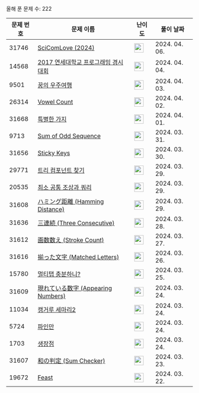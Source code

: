 올해 푼 문제 수: 222

| 문제 번호 | 문제 이름 | 난이도 | 풀이 날짜 |
| --- | --- | --- | --- |
| 31746 | [SciComLove (2024)](https://www.acmicpc.net/problem/31746) | <img height="25px" width="25px=" src="https://static.solved.ac/tier_small/2.svg"/> | 2024. 04. 06.  |
| 14568 | [2017 연세대학교 프로그래밍 경시대회](https://www.acmicpc.net/problem/14568) | <img height="25px" width="25px=" src="https://static.solved.ac/tier_small/3.svg"/> | 2024. 04. 04.  |
| 9501 | [꿍의 우주여행](https://www.acmicpc.net/problem/9501) | <img height="25px" width="25px=" src="https://static.solved.ac/tier_small/3.svg"/> | 2024. 04. 03.  |
| 26314 | [Vowel Count](https://www.acmicpc.net/problem/26314) | <img height="25px" width="25px=" src="https://static.solved.ac/tier_small/2.svg"/> | 2024. 04. 02.  |
| 31668 | [특별한 가지](https://www.acmicpc.net/problem/31668) | <img height="25px" width="25px=" src="https://static.solved.ac/tier_small/2.svg"/> | 2024. 04. 01.  |
| 9713 | [Sum of Odd Sequence](https://www.acmicpc.net/problem/9713) | <img height="25px" width="25px=" src="https://static.solved.ac/tier_small/3.svg"/> | 2024. 03. 31.  |
| 31656 | [Sticky Keys](https://www.acmicpc.net/problem/31656) | <img height="25px" width="25px=" src="https://static.solved.ac/tier_small/2.svg"/> | 2024. 03. 30.  |
| 29771 | [트리 컴포넌트 찾기](https://www.acmicpc.net/problem/29771) | <img height="25px" width="25px=" src="https://static.solved.ac/tier_small/20.svg"/> | 2024. 03. 29.  |
| 20535 | [최소 공통 조상과 쿼리](https://www.acmicpc.net/problem/20535) | <img height="25px" width="25px=" src="https://static.solved.ac/tier_small/21.svg"/> | 2024. 03. 29.  |
| 31608 | [ハミング距離 (Hamming Distance)](https://www.acmicpc.net/problem/31608) | <img height="25px" width="25px=" src="https://static.solved.ac/tier_small/2.svg"/> | 2024. 03. 29.  |
| 31636 | [三連続 (Three Consecutive)](https://www.acmicpc.net/problem/31636) | <img height="25px" width="25px=" src="https://static.solved.ac/tier_small/2.svg"/> | 2024. 03. 28.  |
| 31612 | [画数数え (Stroke Count)](https://www.acmicpc.net/problem/31612) | <img height="25px" width="25px=" src="https://static.solved.ac/tier_small/2.svg"/> | 2024. 03. 27.  |
| 31616 | [揃った文字 (Matched Letters)](https://www.acmicpc.net/problem/31616) | <img height="25px" width="25px=" src="https://static.solved.ac/tier_small/2.svg"/> | 2024. 03. 26.  |
| 15780 | [멀티탭 충분하니?](https://www.acmicpc.net/problem/15780) | <img height="25px" width="25px=" src="https://static.solved.ac/tier_small/3.svg"/> | 2024. 03. 25.  |
| 31609 | [現れている数字 (Appearing Numbers)](https://www.acmicpc.net/problem/31609) | <img height="25px" width="25px=" src="https://static.solved.ac/tier_small/2.svg"/> | 2024. 03. 24.  |
| 11034 | [캥거루 세마리2](https://www.acmicpc.net/problem/11034) | <img height="25px" width="25px=" src="https://static.solved.ac/tier_small/3.svg"/> | 2024. 03. 24.  |
| 5724 | [파인만](https://www.acmicpc.net/problem/5724) | <img height="25px" width="25px=" src="https://static.solved.ac/tier_small/3.svg"/> | 2024. 03. 24.  |
| 1703 | [생장점](https://www.acmicpc.net/problem/1703) | <img height="25px" width="25px=" src="https://static.solved.ac/tier_small/3.svg"/> | 2024. 03. 24.  |
| 31607 | [和の判定 (Sum Checker)](https://www.acmicpc.net/problem/31607) | <img height="25px" width="25px=" src="https://static.solved.ac/tier_small/2.svg"/> | 2024. 03. 23.  |
| 19672 | [Feast](https://www.acmicpc.net/problem/19672) | <img height="25px" width="25px=" src="https://static.solved.ac/tier_small/22.svg"/> | 2024. 03. 22.  |
